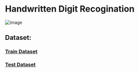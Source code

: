 # Handwritten Digit Recogination

![image](https://s3-whjr-v2-prod-bucket.whjr.online/359b49aa-47db-46f6-b4e7-7b3d8dc99f46.png)
## Dataset:
### [Train Dataset](https://student-datasets-bucket.s3.ap-south-1.amazonaws.com/whitehat-ds-datasets/mnist-digits-recognition/train.csv)

### [Test Dataset](https://student-datasets-bucket.s3.ap-south-1.amazonaws.com/whitehat-ds-datasets/mnist-digits-recognition/test.csv)

